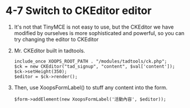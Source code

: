 # 4-7 Switch to CKEditor editor



1. It's not that TinyMCE is not easy to use, but the CKEditor we have modified by ourselves is more sophisticated and powerful, so you can try changing the editor to CKEditor
2. Mr. CKEditor built in tadtools.

   ```text
   include_once XOOPS_ROOT_PATH . "/modules/tadtools/ck.php";
   $ck = new CKEditor("tad_signup", "content", $val['content']);
   $ck->setHeight(350);
   $editor = $ck->render();
   ```

3. Then, use XoopsFormLabel\(\) to stuff any content into the form.

   ```text
   $form->addElement(new XoopsFormLabel('活動內容', $editor));
   ```

